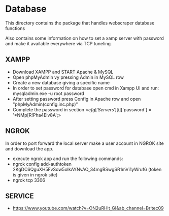 # Database
This directory contains the package that handles webscraper database functions

Also contains some information on how to set a xamp server with password and make it available everywhere via TCP tuneling

## XAMPP

* Download XAMPP and START Apache & MySQL
* Open phpMyAdmin vy pressing Admin in MySQL row
* Create a new database giving a specific name
* In order to set password for database open cmd in Xampp UI and run: mysqladmin.exe -u root password <pass>
* After setting password press Config in Apache row and open "phpMyAdmin(config.inc.php)"
* Complete the password in section <$cfg['Servers'][$i]['password'] = '*NMp[R!Pha4Eiv8A';>

## NGROK
In order to port forward the local server make a user account in NGROK site and download the app. 
* execute ngrok app and run the following commands:
* ngrok config add-authtoken 2KgDC6QguXH5FvSow5olkAYNvAO_34mgBSwgSR1mVi1yWruf6 (token is given in ngrok site)
* ngrok tcp 3306

## SERVICE
* https://www.youtube.com/watch?v=ON2uRHlt_GI&ab_channel=Britec09




